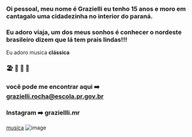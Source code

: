 ### Oi pessoal, meu nome é Grazielli eu tenho 15 anos e moro em cantagalo uma cidadezinha no interior do paraná.
### Eu adoro viaja, um dos meus sonhos é conhecer o nordeste brasileiro dizem que lá tem prais lindas!!!
  Eu adoro musica **clássica**
### 🏖️ 🍨 🌠 🦋
### você pode me encontrar aqui ➡️ grazielli.rocha@escola.pr.gov.br
### Instagram ➡️ graziellli.mr
[musica](https://www.youtube.com/watch?v=2WfaotSK3mI)
![image](https://github.com/graziellimr/graziellimr/assets/144032099/aa911a0c-360a-4ba8-b091-f743cdd65227)
